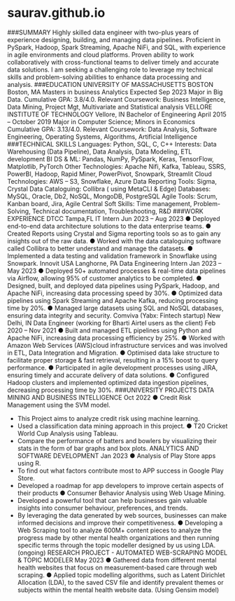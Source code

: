 # saurav.github.io

###SUMMARY
Highly skilled data engineer with two-plus years of experience designing, building, and managing data pipelines. Proficient in PySpark, Hadoop,
Spark Streaming, Apache NiFi, and SQL, with experience in agile environments and cloud platforms. Proven ability to work collaboratively with
cross-functional teams to deliver timely and accurate data solutions. I am seeking a challenging role to leverage my technical skills and
problem-solving abilities to enhance data processing and analysis.
###EDUCATION
UNIVERSITY OF MASSACHUSETTS BOSTON Boston, MA
Masters in business Analytics Expected Sep 2023
Major in Big Data.
Cumulative GPA: 3.8/4.0.
Relevant Coursework: Business Intelligence, Data Mining, Project Mgt, Multivariate and Statistical analysis
VELLORE INSTITUTE OF TECHNOLOGY Vellore, IN
Bachelor of Engineering April 2015 – October 2019
Major in Computer Science; Minors in Economics
Cumulative GPA: 3.13/4.0.
Relevant Coursework: Data Analysis, Software Engineering, Operating Systems, Algorithms, Artificial Intelligence
###TECHNICAL SKILLS
Languages: Python, SQL, C, C++
Interests: Data Warehousing (Data Pipeline), Data Analysis, Data Modeling, ETL development
BI DS & ML: Pandas, NumPy, PySpark, Keras, TensorFlow, Matplotlib, PyTorch
Other Technologies: Apache Nifi, Kafka, Tableau, SSRS, PowerBI, Hadoop, Rapid Miner, PowerPivot, Snowpark, Streamlit
Cloud Technologies: AWS – S3, Snowflake, Azure
Data Reporting Tools: Sigma, Crystal
Data Cataloguing: Collibra ( using MetaCLI & Edge)
Databases: MySQL, Oracle, Db2, NoSQL, MongoDB, PostgreSQL
Agile Tools: Scrum, Kanban board, Jira, Agile Central
Soft Skills: Time management, Problem-Solving, Technical documentation, Troubleshooting, R&D
###WORK EXPERIENCE
DTCC Tampa,FL
IT Intern Jun 2023 – Aug 2023
● Deployed end-to-end data architecture solutions to the data enterprise teams.
● Created Reports using Crystal and Sigma reporting tools so as to gain any insights out of the raw data.
● Worked with the data cataloguing software called Collibra to better understand and manage the datasets.
● Implemented a data testing and validation framework in Snowflake using Snowpark.
Innovit USA Langhorne, PA
Data Engineering Intern Jan 2023 – May 2023
● Deployed 50+ automated processes & real-time data pipelines via Airflow, allowing 95% of customer analytics to be completed.
● Designed, built, and deployed data pipelines using PySpark, Hadoop, and Apache NiFi, increasing data processing speed by 30%.
● Optimized data pipelines using Spark Streaming and Apache Kafka, reducing processing time by 20%.
● Managed large datasets using SQL and NoSQL databases, ensuring data integrity and security.
Comviva (Yabx: Fintech startup) New Delhi, IN
Data Engineer (working for Bharti Airtel users as the client) Feb 2020 – Nov 2021
● Built and managed ETL pipelines using Python and Apache NiFi, increasing data processing efficiency by 25%.
● Worked with Amazon Web Services (AWS)cloud infrastructure services and was involved in ETL, Data Integration and Migration.
● Optimised data lake structure to facilitate proper storage & fast retrieval, resulting in a 15% boost to query performance.
● Participated in agile development processes using JIRA, ensuring timely and accurate delivery of data solutions.
● Configured Hadoop clusters and implemented optimized data ingestion pipelines, decreasing processing time by 30%.
###UNIVERSITY PROJECTS
DATA MINING AND BUSINESS INTELLIGENCE Oct 2022
● Credit Risk Management using the SVM model.
- This Project aims to analyze credit risk using machine learning.
- Used a classification data mining approach in this project.
● T20 Cricket World Cup Analysis using Tableau.
- Compare the performance of batters and bowlers by visualizing their stats in the form of bar graphs and box plots.
ANALYTICS AND SOFTWARE DEVELOPMENT Jan 2023
● Analysis of Play Store apps using R.
- To find out what factors contribute most to APP success in Google Play Store.
- Developed a roadmap for app developers to improve certain aspects of their products
● Consumer Behavior Analysis using Web Usage Mining.
- Developed a powerful tool that can help businesses gain valuable insights into consumer behaviour, preferences, and trends.
- By leveraging the data generated by web sources, businesses can make informed decisions and improve their competitiveness.
● Developing a Web Scraping tool to analyze 600M+ content pieces to analyze the progress made by other mental health organizations and
then running specific terms through the topic modeller designed by us using LDA. (ongoing)
RESEARCH PROJECT - AUTOMATED WEB-SCRAPING MODEL & TOPIC MODELER May 2023
● Gathered data from different mental health websites that focus on measurement-based care through web scraping.
● Applied topic modelling algorithms, such as Latent Dirichlet Allocation (LDA), to the saved CSV file and identify prevalent themes or
subjects within the mental health website data. (Using Gensim model)
